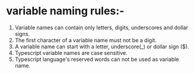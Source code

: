 
# variable naming rules:- 

1. Variable names can contain only letters, digits, underscores and dollar signs.
2. The first character of a variable name must not be a digit.
3. A variable name can start with a letter, underscore(_) or dollar sign ($).
4. Typescript variable names are case sensitive.
5. Typescript language's reserved words can not be used as variable name.